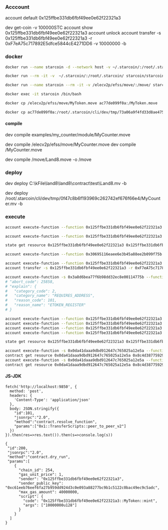 ### Acccount

account default 0x125ffbe331db6fbf49ee0e62f22321a3

dev get-coin -v 100000STC
account show 0x125ffbe331db6fbf49ee0e62f22321a3
account unlock
account transfer -s 0x125ffbe331db6fbf49ee0e62f22321a3 -r 0xF7eA75c717892E5dfce5844cE4271DD6 -v 10000000 -b

### docker

``` sh
docker run --name starcoin -d --network host -v ~/.starcoin/:/root/.starcoin/ starcoin/starcoin:latest /starcoin/starcoin -n main

docker run --rm -it -v  ~/.starcoin/:/root/.starcoin/ starcoin/starcoin:latest /starcoin/starcoin --connect /root/.starcoin/main/starcoin.ipc console

docker run --name starcoin --rm -it -v /elecv2p/efss/move/:/move/ starcoin/starcoin:latest /starcoin/starcoin -n dev console

docker exec -it starcoin /bin/bash

docker cp /elecv2p/efss/move/MyToken.move ac77de099f0a:/MyToken.move

docker cp ac77de099f0a:/root/.starcoin/cli/dev/tmp/73a06a9f4fd33d8ae47520e2e016730b/MyCounter.mv /elecv2p/efss/move/MyCounter2.mv
```

#### compile

dev compile examples/my_counter/module/MyCounter.move

dev compile /elecv2p/efss/move/MyCounter.move
dev compile /MyCounter.move

dev compile /move/Land8.move -o /move

### deploy

dev deploy C:\\kFile\\land8\\land8\\contract\\test\\Land8.mv -b

dev deploy /root/.starcoin/cli/dev/tmp/0f47c8b6f193969c262742ef676f66e4/MyCounter.mv -b

### execute

``` sh
account execute-function --function 0x125ffbe331db6fbf49ee0e62f22321a3::Coin::mint -b

account execute-function --function 0x125ffbe331db6fbf49ee0e62f22321a3::MyCounter::init_counter -b

state get resource 0x125ffbe331db6fbf49ee0e62f22321a3 0x125ffbe331db6fbf49ee0e62f22321a3::MyCounter::Counter

account execute-function --function 0x30695116eaee6e3b45a88ee2b099f75b::MyCounter::init_counter -b

account execute-function --function 0x125ffbe331db6fbf49ee0e62f22321a3::MyToken::mint --arg 123u128 -b
account transfer -s 0x125ffbe331db6fbf49ee0e62f22321a3 -r 0xF7eA75c717892E5dfce5844cE4271DD6 -v 10 -t 0x125ffbe331db6fbf49ee0e62f22321a3::Land8::LDT -b

account execute-function -s 0x3a8d6bea77f6b98dd32ec8e00114775b --function 0x125ffbe331db6fbf49ee0e62f22321a3::LdtToken::init -b
# "abort_code": 25858,
# "explain": {
#   "category_code": 2,
#   "category_name": "REQUIRES_ADDRESS",
#   "reason_code": 101,
#   "reason_name": "ETOKEN_REGISTER"
# }

account execute-function --function 0x125ffbe331db6fbf49ee0e62f22321a3::Land8::ldt_init -b
account execute-function --function 0x125ffbe331db6fbf49ee0e62f22321a3::Land8::land_list_init -b
account execute-function --function 0x125ffbe331db6fbf49ee0e62f22321a3::Land8::ldt_mint --arg 1200000u128 -b
account execute-function --function 0x125ffbe331db6fbf49ee0e62f22321a3::Land8::land_set_message --arg 1u64 x"68656c6c6f206c616e64e59295e59295" -b

state get resource 0x125ffbe331db6fbf49ee0e62f22321a3 0x125ffbe331db6fbf49ee0e62f22321a3::MyToken::MyToken

account execute-function -s 0x0da41daaa9dbd912647c765025a12e5a --function 0x8c4d3877592931cacbd87eeb65c9e4f8::MyCounter::init_counter -b
contract get resource 0x0da41daaa9dbd912647c765025a12e5a 0x8c4d3877592931cacbd87eeb65c9e4f8::MyCounter::Counter
account execute-function -s 0x0da41daaa9dbd912647c765025a12e5a --function 0x8c4d3877592931cacbd87eeb65c9e4f8::MyCounter::incr_counter -b
contract get resource 0x0da41daaa9dbd912647c765025a12e5a 0x8c4d3877592931cacbd87eeb65c9e4f8::MyCounter::Counter
```

#### JS-JDK

``` JS
fetch('http://localhost:9850', {
  method: 'post',
  headers: {
    'Content-Type': 'application/json'
  },
  body: JSON.stringify({
    "id":101, 
    "jsonrpc":"2.0", 
    "method":"contract.resolve_function", 
    "params":["0x1::TransferScripts::peer_to_peer_v2"]
  })
}).then(res=>res.text()).then(s=>console.log(s))

{
 "id":200, 
 "jsonrpc":"2.0", 
 "method":"contract.dry_run", 
 "params":[
    {
      "chain_id": 254,
      "gas_unit_price": 1,
      "sender": "0x125ffbe331db6fbf49ee0e62f22321a3",
      "sender_public_key": "0xc61eeb76eef6fa27b959dd924d3c0e093a88277bc9b1c5122c0bac49ec9c5adc",
      "max_gas_amount": 40000000,
      "script": {
        "code": "0x125ffbe331db6fbf49ee0e62f22321a3::MyToken::mint", 
        "args": ["10000000u128"]
      }
    }
  ]
}
```